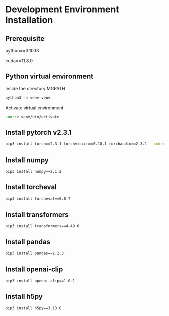 # Development Environment Installation

## Prerequisite

python==3.10.13

cuda==11.8.0

## Python virtual environment

Inside the directory MGPATH

```bash
python3 -m venv venv
```

Activate virtual environment

```bash
source venv/bin/activate
```

## Install pytorch v2.3.1

```bash
pip3 install torch==2.3.1 torchvision==0.18.1 torchaudio==2.3.1 --index-url https://download.pytorch.org/whl/cu118
```

## Install numpy

```bash
pip3 install numpy==2.1.2
```

## Install torcheval
```bash
pip3 install torcheval==0.0.7
```

## Install transformers
```bash
pip3 install transformers==4.49.0
```

## Install pandas
```bash
pip3 install pandas==2.2.3
```

## Install openai-clip
```bash
pip3 install openai-clip==1.0.1
```

## Install h5py
```bash
pip3 install h5py==3.13.0
```
